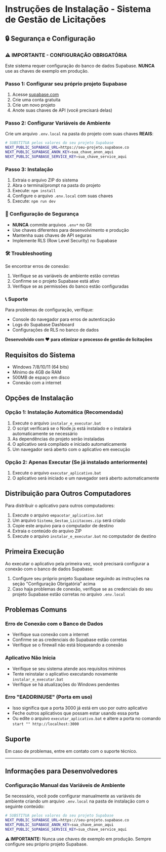 # Instruções de Instalação - Sistema de Gestão de Licitações

## 🔒 Segurança e Configuração

### **⚠️ IMPORTANTE - CONFIGURAÇÃO OBRIGATÓRIA**

Este sistema requer configuração do banco de dados Supabase. **NUNCA** use as chaves de exemplo em produção.

### **Passo 1: Configurar seu próprio projeto Supabase**

1. Acesse [supabase.com](https://supabase.com)
2. Crie uma conta gratuita
3. Crie um novo projeto
4. Anote suas chaves de API (você precisará delas)

### **Passo 2: Configurar Variáveis de Ambiente**

Crie um arquivo `.env.local` na pasta do projeto com suas chaves **REAIS**:

```bash
# SUBSTITUA pelos valores do seu projeto Supabase
NEXT_PUBLIC_SUPABASE_URL=https://seu-projeto.supabase.co
NEXT_PUBLIC_SUPABASE_ANON_KEY=sua_chave_anon_aqui
NEXT_PUBLIC_SUPABASE_SERVICE_KEY=sua_chave_service_aqui
```

### **Passo 3: Instalação**

1. Extraia o arquivo ZIP do sistema
2. Abra o terminal/prompt na pasta do projeto
3. Execute: `npm install`
4. Configure o arquivo `.env.local` com suas chaves
5. Execute: `npm run dev`

### **🔐 Configuração de Segurança**

- **NUNCA** commite arquivos `.env*` no Git
- Use chaves diferentes para desenvolvimento e produção
- Mantenha suas chaves de API seguras
- Implemente RLS (Row Level Security) no Supabase

### **🛠️ Troubleshooting**

Se encontrar erros de conexão:
1. Verifique se as variáveis de ambiente estão corretas
2. Confirme se o projeto Supabase está ativo
3. Verifique se as permissões do banco estão configuradas

### **📞 Suporte**

Para problemas de configuração, verifique:
- Console do navegador para erros de autenticação
- Logs do Supabase Dashboard
- Configurações de RLS no banco de dados

**Desenvolvido com ❤️ para otimizar o processo de gestão de licitações**

## Requisitos do Sistema
- Windows 7/8/10/11 (64 bits)
- Mínimo de 4GB de RAM
- 500MB de espaço em disco
- Conexão com a internet

## Opções de Instalação

### Opção 1: Instalação Automática (Recomendada)

1. Execute o arquivo `instalar_e_executar.bat`
2. O script verificará se o Node.js está instalado e o instalará automaticamente se necessário
3. As dependências do projeto serão instaladas
4. O aplicativo será compilado e iniciado automaticamente
5. Um navegador será aberto com o aplicativo em execução

### Opção 2: Apenas Executar (Se já instalado anteriormente)

1. Execute o arquivo `executar_aplicativo.bat`
2. O aplicativo será iniciado e um navegador será aberto automaticamente

## Distribuição para Outros Computadores

Para distribuir o aplicativo para outros computadores:

1. Execute o arquivo `empacotar_aplicativo.bat`
2. Um arquivo `Sistema_Gestao_Licitacoes.zip` será criado
3. Copie este arquivo para o computador de destino
4. Extraia o conteúdo do arquivo ZIP
5. Execute o arquivo `instalar_e_executar.bat` no computador de destino

## Primeira Execução

Ao executar o aplicativo pela primeira vez, você precisará configurar a conexão com o banco de dados Supabase:

1. Configure seu próprio projeto Supabase seguindo as instruções na seção "Configuração Obrigatória" acima
2. Caso haja problemas de conexão, verifique se as credenciais do seu projeto Supabase estão corretas no arquivo `.env.local`

## Problemas Comuns

### Erro de Conexão com o Banco de Dados
- Verifique sua conexão com a internet
- Confirme se as credenciais do Supabase estão corretas
- Verifique se o firewall não está bloqueando a conexão

### Aplicativo Não Inicia
- Verifique se seu sistema atende aos requisitos mínimos
- Tente reinstalar o aplicativo executando novamente `instalar_e_executar.bat`
- Verifique se há atualizações do Windows pendentes

### Erro "EADDRINUSE" (Porta em uso)
- Isso significa que a porta 3000 já está em uso por outro aplicativo
- Feche outros aplicativos que possam estar usando essa porta
- Ou edite o arquivo `executar_aplicativo.bat` e altere a porta no comando `start "" http://localhost:3000`

## Suporte

Em caso de problemas, entre em contato com o suporte técnico.

---

## Informações para Desenvolvedores

### Configuração Manual das Variáveis de Ambiente

Se necessário, você pode configurar manualmente as variáveis de ambiente criando um arquivo `.env.local` na pasta de instalação com o seguinte conteúdo:

```bash
# SUBSTITUA pelos valores do seu projeto Supabase
NEXT_PUBLIC_SUPABASE_URL=https://seu-projeto.supabase.co
NEXT_PUBLIC_SUPABASE_ANON_KEY=sua_chave_anon_aqui
NEXT_PUBLIC_SUPABASE_SERVICE_KEY=sua_chave_service_aqui
```

**⚠️ IMPORTANTE:** Nunca use chaves de exemplo em produção. Sempre configure seu próprio projeto Supabase. 